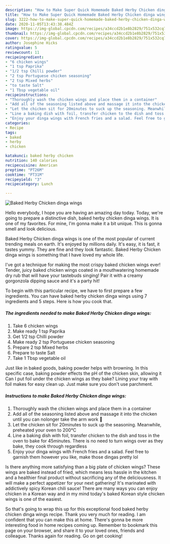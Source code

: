 ```yaml
---
description: "How to Make Super Quick Homemade Baked Herby Chicken dinga wings"
title: "How to Make Super Quick Homemade Baked Herby Chicken dinga wings"
slug: 3222-how-to-make-super-quick-homemade-baked-herby-chicken-dinga-wings
date: 2020-11-05T13:43:38.484Z
image: https://img-global.cpcdn.com/recipes/a34ccd2b1e8b2829/751x532cq70/baked-herby-chicken-dinga-wings-recipe-main-photo.jpg
thumbnail: https://img-global.cpcdn.com/recipes/a34ccd2b1e8b2829/751x532cq70/baked-herby-chicken-dinga-wings-recipe-main-photo.jpg
cover: https://img-global.cpcdn.com/recipes/a34ccd2b1e8b2829/751x532cq70/baked-herby-chicken-dinga-wings-recipe-main-photo.jpg
author: Josephine Hicks
ratingvalue: 5
reviewcount: 11
recipeingredient:
- "6 chicken wings"
- "1 tsp Paprika"
- "1/2 tsp Chilli powder"
- "2 tsp Portuguese chicken seasoning"
- "2 tsp Mixed herbs"
- "to taste Salt"
- "1 Tbsp vegetable oil"
recipeinstructions:
- "Thoroughly wash the chicken wings and place them in a container"
- "Add all of the seasoning listed above and massage it into the chicken until you can nolonger take the arm work 🤣"
- "Let the chicken sit for 20minutes to suck up the seasoning. Meanwhile, preheated your oven to 200°C"
- "Line a baking dish with foil, transfer chicken to the dish and toss in the oven to bake for 45minutes. There is no need to turn wings over as they bake, they cook through regardless"
- "Enjoy your dinga wings with French fries and a salad. Feel free to garnish them however you like, make those dingas pretty lol"
categories:
- Recipe
tags:
- baked
- herby
- chicken

katakunci: baked herby chicken 
nutrition: 140 calories
recipecuisine: American
preptime: "PT26M"
cooktime: "PT31M"
recipeyield: "3"
recipecategory: Lunch

---
```



![Baked Herby Chicken dinga wings](https://img-global.cpcdn.com/recipes/a34ccd2b1e8b2829/751x532cq70/baked-herby-chicken-dinga-wings-recipe-main-photo.jpg)

Hello everybody, I hope you are having an amazing day today. Today, we're going to prepare a distinctive dish, baked herby chicken dinga wings. It is one of my favorites. For mine, I'm gonna make it a bit unique. This is gonna smell and look delicious.

Baked Herby Chicken dinga wings is one of the most popular of current trending meals on earth. It's enjoyed by millions daily. It's easy, it is fast, it tastes yummy. They are fine and they look fantastic. Baked Herby Chicken dinga wings is something that I have loved my whole life.

I&#39;ve got a technique for making the most crispy baked chicken wings ever! Tender, juicy baked chicken wings coated in a mouthwatering homemade dry rub that will have your tastebuds singing! Pair it with a creamy gorgonzola dipping sauce and it&#39;s a party hit!


To begin with this particular recipe, we have to first prepare a few ingredients. You can have baked herby chicken dinga wings using 7 ingredients and 5 steps. Here is how you cook that.

<!--inarticleads1-->

##### The ingredients needed to make Baked Herby Chicken dinga wings:

1. Take 6 chicken wings
1. Make ready 1 tsp Paprika
1. Get 1/2 tsp Chilli powder
1. Make ready 2 tsp Portuguese chicken seasoning
1. Prepare 2 tsp Mixed herbs
1. Prepare to taste Salt
1. Take 1 Tbsp vegetable oil


Just like in baked goods, baking powder helps with browning. In this specific case, baking powder effects the pH of the chicken skin, allowing it Can I put foil under the chicken wings as they bake? Lining your tray with foil makes for easy clean up. Just make sure you don&#39;t use parchment. 

<!--inarticleads2-->

##### Instructions to make Baked Herby Chicken dinga wings:

1. Thoroughly wash the chicken wings and place them in a container
1. Add all of the seasoning listed above and massage it into the chicken until you can nolonger take the arm work 🤣
1. Let the chicken sit for 20minutes to suck up the seasoning. Meanwhile, preheated your oven to 200°C
1. Line a baking dish with foil, transfer chicken to the dish and toss in the oven to bake for 45minutes. There is no need to turn wings over as they bake, they cook through regardless
1. Enjoy your dinga wings with French fries and a salad. Feel free to garnish them however you like, make those dingas pretty lol


Is there anything more satisfying than a big plate of chicken wings? These wings are baked instead of fried, which means less hassle in the kitchen and a healthier final product without sacrificing any of the deliciousness. It will make a perfect appetizer for your next gathering! It&#39;s marinated with addictively spicy Korean chili sauce! There are many ways you can enjoy chicken in a Korean way and in my mind today&#39;s baked Korean style chicken wings is one of the easiest. 

So that's going to wrap this up for this exceptional food baked herby chicken dinga wings recipe. Thank you very much for reading. I am confident that you can make this at home. There's gonna be more interesting food in home recipes coming up. Remember to bookmark this page on your browser, and share it to your loved ones, friends and colleague. Thanks again for reading. Go on get cooking!
